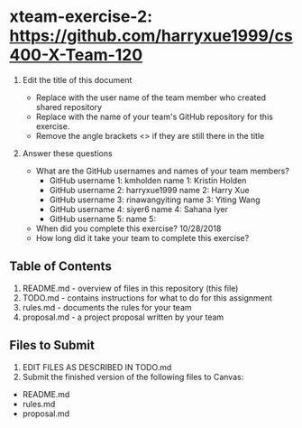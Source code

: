 # xteam-exercise-2: https://github.com/harryxue1999/cs400-X-Team-120

1. Edit the title of this document
   * Replace <UserName> with the user name of the team member who created shared repository
   * Replace <GitHubRepositoryName> with the name of your team's GitHub repository for this exercise.
   * Remove the angle brackets <> if they are still there in the title

2. Answer these questions
   * What are the GitHub usernames and names of your team members?
       * GitHub username 1: kmholden   name 1: Kristin Holden
       * GitHub username 2: harryxue1999  name 2: Harry Xue
       * GitHub username 3: rinawangyiting  name 3: Yiting Wang
       * GitHub username 4: siyer6   name 4: Sahana Iyer
       * GitHub username 5:       name 5:
   * When did you complete this exercise? 10/28/2018
   * How long did it take your team to complete this exercise? 

## Table of Contents

1. README.md - overview of files in this repository (this file)
2. TODO.md - contains instructions for what to do for this assignment
3. rules.md - documents the rules for your team
4. proposal.md - a project proposal written by your team

## Files to Submit

1. EDIT FILES AS DESCRIBED IN TODO.md
2. Submit the finished version of the following files to Canvas:

* README.md
* rules.md
* proposal.md
